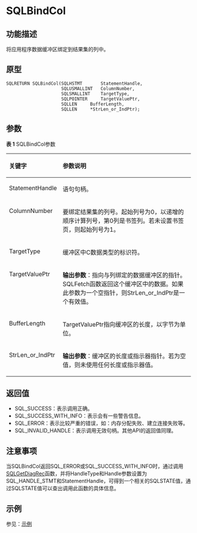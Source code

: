 # SQLBindCol

## 功能描述<a name="zh-cn_topic_0238272886_zh-cn_topic_0237120416_zh-cn_topic_0059779335_s20aba247faad4486a9207cbeafeadb20"></a>

将应用程序数据缓冲区绑定到结果集的列中。

## 原型<a name="zh-cn_topic_0238272886_zh-cn_topic_0237120416_zh-cn_topic_0059779335_sc0a085a7e70b42b49cf7383da395ecff"></a>

```
SQLRETURN SQLBindCol(SQLHSTMT       StatementHandle,    
                     SQLUSMALLINT   ColumnNumber,     
                     SQLSMALLINT    TargetType,
                     SQLPOINTER     TargetValuePtr,
                     SQLLEN     BufferLength,
                     SQLLEN     *StrLen_or_IndPtr);
```

## 参数<a name="zh-cn_topic_0238272886_zh-cn_topic_0237120416_zh-cn_topic_0059779335_s2841a8589657411785ffbc5592840769"></a>

**表 1**  SQLBindCol参数

<a name="zh-cn_topic_0238272886_zh-cn_topic_0237120416_zh-cn_topic_0059779335_t7f7fe1edade94362b89ebdef0b3126a6"></a>
<table><thead align="left"><tr id="zh-cn_topic_0238272886_zh-cn_topic_0237120416_zh-cn_topic_0059779335_r72a30279067e460fad862a72def9b6e1"><th class="cellrowborder" valign="top" width="23.27%" id="mcps1.2.3.1.1"><p id="zh-cn_topic_0238272886_zh-cn_topic_0237120416_zh-cn_topic_0059779335_ac7920d1a4420479097098517698b1203"><a name="zh-cn_topic_0238272886_zh-cn_topic_0237120416_zh-cn_topic_0059779335_ac7920d1a4420479097098517698b1203"></a><a name="zh-cn_topic_0238272886_zh-cn_topic_0237120416_zh-cn_topic_0059779335_ac7920d1a4420479097098517698b1203"></a><strong id="zh-cn_topic_0238272886_zh-cn_topic_0237120416_zh-cn_topic_0059779335_ae3b4440781a24c7d8bed878942b46f96"><a name="zh-cn_topic_0238272886_zh-cn_topic_0237120416_zh-cn_topic_0059779335_ae3b4440781a24c7d8bed878942b46f96"></a><a name="zh-cn_topic_0238272886_zh-cn_topic_0237120416_zh-cn_topic_0059779335_ae3b4440781a24c7d8bed878942b46f96"></a>关键字</strong></p>
</th>
<th class="cellrowborder" valign="top" width="76.73%" id="mcps1.2.3.1.2"><p id="zh-cn_topic_0238272886_zh-cn_topic_0237120416_zh-cn_topic_0059779335_a4d0fbdd3d7a64b199c050ae0ad075667"><a name="zh-cn_topic_0238272886_zh-cn_topic_0237120416_zh-cn_topic_0059779335_a4d0fbdd3d7a64b199c050ae0ad075667"></a><a name="zh-cn_topic_0238272886_zh-cn_topic_0237120416_zh-cn_topic_0059779335_a4d0fbdd3d7a64b199c050ae0ad075667"></a><strong id="zh-cn_topic_0238272886_zh-cn_topic_0237120416_zh-cn_topic_0059779335_aafeaef49130b4575b44577a4f33cf3f3"><a name="zh-cn_topic_0238272886_zh-cn_topic_0237120416_zh-cn_topic_0059779335_aafeaef49130b4575b44577a4f33cf3f3"></a><a name="zh-cn_topic_0238272886_zh-cn_topic_0237120416_zh-cn_topic_0059779335_aafeaef49130b4575b44577a4f33cf3f3"></a>参数说明</strong></p>
</th>
</tr>
</thead>
<tbody><tr id="zh-cn_topic_0238272886_zh-cn_topic_0237120416_zh-cn_topic_0059779335_rfa83bbcc32f142a3a9af948e06e8e0bb"><td class="cellrowborder" valign="top" width="23.27%" headers="mcps1.2.3.1.1 "><p id="zh-cn_topic_0238272886_zh-cn_topic_0237120416_zh-cn_topic_0059779335_a86f9cfc2b6ff4f20a8d5df63c06236fb"><a name="zh-cn_topic_0238272886_zh-cn_topic_0237120416_zh-cn_topic_0059779335_a86f9cfc2b6ff4f20a8d5df63c06236fb"></a><a name="zh-cn_topic_0238272886_zh-cn_topic_0237120416_zh-cn_topic_0059779335_a86f9cfc2b6ff4f20a8d5df63c06236fb"></a>StatementHandle</p>
</td>
<td class="cellrowborder" valign="top" width="76.73%" headers="mcps1.2.3.1.2 "><p id="zh-cn_topic_0238272886_zh-cn_topic_0237120416_zh-cn_topic_0059779335_a35141cc74911451ab5b7bcba8069ccb7"><a name="zh-cn_topic_0238272886_zh-cn_topic_0237120416_zh-cn_topic_0059779335_a35141cc74911451ab5b7bcba8069ccb7"></a><a name="zh-cn_topic_0238272886_zh-cn_topic_0237120416_zh-cn_topic_0059779335_a35141cc74911451ab5b7bcba8069ccb7"></a>语句句柄。</p>
</td>
</tr>
<tr id="zh-cn_topic_0238272886_zh-cn_topic_0237120416_zh-cn_topic_0059779335_r4a7ef1c7e62f464ab72600b1db11039c"><td class="cellrowborder" valign="top" width="23.27%" headers="mcps1.2.3.1.1 "><p id="zh-cn_topic_0238272886_zh-cn_topic_0237120416_zh-cn_topic_0059779335_a98a0ed7d8b0641eca0be869c5db7a769"><a name="zh-cn_topic_0238272886_zh-cn_topic_0237120416_zh-cn_topic_0059779335_a98a0ed7d8b0641eca0be869c5db7a769"></a><a name="zh-cn_topic_0238272886_zh-cn_topic_0237120416_zh-cn_topic_0059779335_a98a0ed7d8b0641eca0be869c5db7a769"></a>ColumnNumber</p>
</td>
<td class="cellrowborder" valign="top" width="76.73%" headers="mcps1.2.3.1.2 "><p id="zh-cn_topic_0238272886_zh-cn_topic_0237120416_zh-cn_topic_0059779335_aedf9517a97bf4396b931807eeaa5f298"><a name="zh-cn_topic_0238272886_zh-cn_topic_0237120416_zh-cn_topic_0059779335_aedf9517a97bf4396b931807eeaa5f298"></a><a name="zh-cn_topic_0238272886_zh-cn_topic_0237120416_zh-cn_topic_0059779335_aedf9517a97bf4396b931807eeaa5f298"></a>要绑定结果集的列号。起始列号为0，以递增的顺序计算列号，第0列是书签列。若未设置书签页，则起始列号为1。</p>
</td>
</tr>
<tr id="zh-cn_topic_0238272886_zh-cn_topic_0237120416_zh-cn_topic_0059779335_r6b8382814fac430c9bf4db6e196bef7f"><td class="cellrowborder" valign="top" width="23.27%" headers="mcps1.2.3.1.1 "><p id="zh-cn_topic_0238272886_zh-cn_topic_0237120416_zh-cn_topic_0059779335_a840906d6fab14950843227928136f0cd"><a name="zh-cn_topic_0238272886_zh-cn_topic_0237120416_zh-cn_topic_0059779335_a840906d6fab14950843227928136f0cd"></a><a name="zh-cn_topic_0238272886_zh-cn_topic_0237120416_zh-cn_topic_0059779335_a840906d6fab14950843227928136f0cd"></a>TargetType</p>
</td>
<td class="cellrowborder" valign="top" width="76.73%" headers="mcps1.2.3.1.2 "><p id="zh-cn_topic_0238272886_zh-cn_topic_0237120416_zh-cn_topic_0059779335_a616999bf01f44f1a88623f36ecb1927d"><a name="zh-cn_topic_0238272886_zh-cn_topic_0237120416_zh-cn_topic_0059779335_a616999bf01f44f1a88623f36ecb1927d"></a><a name="zh-cn_topic_0238272886_zh-cn_topic_0237120416_zh-cn_topic_0059779335_a616999bf01f44f1a88623f36ecb1927d"></a>缓冲区中C数据类型的标识符。</p>
</td>
</tr>
<tr id="zh-cn_topic_0238272886_zh-cn_topic_0237120416_zh-cn_topic_0059779335_r3f42cec37f3c461ca85429ed0295e46f"><td class="cellrowborder" valign="top" width="23.27%" headers="mcps1.2.3.1.1 "><p id="zh-cn_topic_0238272886_zh-cn_topic_0237120416_zh-cn_topic_0059779335_aa94b2a92905e405993904c14900f8287"><a name="zh-cn_topic_0238272886_zh-cn_topic_0237120416_zh-cn_topic_0059779335_aa94b2a92905e405993904c14900f8287"></a><a name="zh-cn_topic_0238272886_zh-cn_topic_0237120416_zh-cn_topic_0059779335_aa94b2a92905e405993904c14900f8287"></a>TargetValuePtr</p>
</td>
<td class="cellrowborder" valign="top" width="76.73%" headers="mcps1.2.3.1.2 "><p id="zh-cn_topic_0238272886_zh-cn_topic_0237120416_zh-cn_topic_0059779335_af54c62cd94d0485d8c3aa2cb8254fd3e"><a name="zh-cn_topic_0238272886_zh-cn_topic_0237120416_zh-cn_topic_0059779335_af54c62cd94d0485d8c3aa2cb8254fd3e"></a><a name="zh-cn_topic_0238272886_zh-cn_topic_0237120416_zh-cn_topic_0059779335_af54c62cd94d0485d8c3aa2cb8254fd3e"></a><strong id="zh-cn_topic_0238272886_zh-cn_topic_0237120416_zh-cn_topic_0059779335_a025432cf0191435aa9581271363602b1"><a name="zh-cn_topic_0238272886_zh-cn_topic_0237120416_zh-cn_topic_0059779335_a025432cf0191435aa9581271363602b1"></a><a name="zh-cn_topic_0238272886_zh-cn_topic_0237120416_zh-cn_topic_0059779335_a025432cf0191435aa9581271363602b1"></a>输出参数</strong>：指向与列绑定的数据缓冲区的指针。SQLFetch函数返回这个缓冲区中的数据。如果此参数为一个空指针，则StrLen_or_IndPtr是一个有效值。</p>
</td>
</tr>
<tr id="zh-cn_topic_0238272886_zh-cn_topic_0237120416_zh-cn_topic_0059779335_rb83e445fa64d43acbd64d9d5e18ee436"><td class="cellrowborder" valign="top" width="23.27%" headers="mcps1.2.3.1.1 "><p id="zh-cn_topic_0238272886_zh-cn_topic_0237120416_zh-cn_topic_0059779335_a8a20742c0ba549afbfef0e5b0ea212e0"><a name="zh-cn_topic_0238272886_zh-cn_topic_0237120416_zh-cn_topic_0059779335_a8a20742c0ba549afbfef0e5b0ea212e0"></a><a name="zh-cn_topic_0238272886_zh-cn_topic_0237120416_zh-cn_topic_0059779335_a8a20742c0ba549afbfef0e5b0ea212e0"></a>BufferLength</p>
</td>
<td class="cellrowborder" valign="top" width="76.73%" headers="mcps1.2.3.1.2 "><p id="zh-cn_topic_0238272886_zh-cn_topic_0237120416_zh-cn_topic_0059779335_a2cff0048329043e3af3a1b6176b2b877"><a name="zh-cn_topic_0238272886_zh-cn_topic_0237120416_zh-cn_topic_0059779335_a2cff0048329043e3af3a1b6176b2b877"></a><a name="zh-cn_topic_0238272886_zh-cn_topic_0237120416_zh-cn_topic_0059779335_a2cff0048329043e3af3a1b6176b2b877"></a>TargetValuePtr指向缓冲区的长度，以字节为单位。</p>
</td>
</tr>
<tr id="zh-cn_topic_0238272886_zh-cn_topic_0237120416_zh-cn_topic_0059779335_rc74b270421da4002a3ae9c5f78021e83"><td class="cellrowborder" valign="top" width="23.27%" headers="mcps1.2.3.1.1 "><p id="zh-cn_topic_0238272886_zh-cn_topic_0237120416_zh-cn_topic_0059779335_adbb18013cfe746a4b3ac36fc398f4e3c"><a name="zh-cn_topic_0238272886_zh-cn_topic_0237120416_zh-cn_topic_0059779335_adbb18013cfe746a4b3ac36fc398f4e3c"></a><a name="zh-cn_topic_0238272886_zh-cn_topic_0237120416_zh-cn_topic_0059779335_adbb18013cfe746a4b3ac36fc398f4e3c"></a>StrLen_or_IndPtr</p>
</td>
<td class="cellrowborder" valign="top" width="76.73%" headers="mcps1.2.3.1.2 "><p id="zh-cn_topic_0238272886_zh-cn_topic_0237120416_zh-cn_topic_0059779335_a4f2a60901d4946c8b8d832116e826e2c"><a name="zh-cn_topic_0238272886_zh-cn_topic_0237120416_zh-cn_topic_0059779335_a4f2a60901d4946c8b8d832116e826e2c"></a><a name="zh-cn_topic_0238272886_zh-cn_topic_0237120416_zh-cn_topic_0059779335_a4f2a60901d4946c8b8d832116e826e2c"></a><strong id="zh-cn_topic_0238272886_zh-cn_topic_0237120416_zh-cn_topic_0059779335_a9f45f67970c7417b865a2b14be711be6"><a name="zh-cn_topic_0238272886_zh-cn_topic_0237120416_zh-cn_topic_0059779335_a9f45f67970c7417b865a2b14be711be6"></a><a name="zh-cn_topic_0238272886_zh-cn_topic_0237120416_zh-cn_topic_0059779335_a9f45f67970c7417b865a2b14be711be6"></a>输出参数</strong>：缓冲区的长度或指示器指针。若为空值，则未使用任何长度或指示器值。</p>
</td>
</tr>
</tbody>
</table>

## 返回值<a name="zh-cn_topic_0238272886_zh-cn_topic_0237120416_zh-cn_topic_0059779335_s665d7a82265e43e9912a556d627ce508"></a>

-   SQL\_SUCCESS：表示调用正确。
-   SQL\_SUCCESS\_WITH\_INFO：表示会有一些警告信息。
-   SQL\_ERROR：表示比较严重的错误，如：内存分配失败、建立连接失败等。
-   SQL\_INVALID\_HANDLE：表示调用无效句柄。其他API的返回值同理。

## 注意事项<a name="zh-cn_topic_0238272886_zh-cn_topic_0237120416_zh-cn_topic_0059779335_sf12dfc561de44c8a9e952a9b13eda981"></a>

当SQLBindCol返回SQL\_ERROR或SQL\_SUCCESS\_WITH\_INFO时，通过调用[SQLGetDiagRec](SQLGetDiagRec.md)函数，并将HandleType和Handle参数设置为SQL\_HANDLE\_STMT和StatementHandle，可得到一个相关的SQLSTATE值，通过SQLSTATE值可以查出调用此函数的具体信息。

## 示例<a name="zh-cn_topic_0238272886_zh-cn_topic_0237120416_zh-cn_topic_0059779335_sd5d16919fd6141598535fc735a91d4df"></a>

参见：[示例](示例-2.md)

